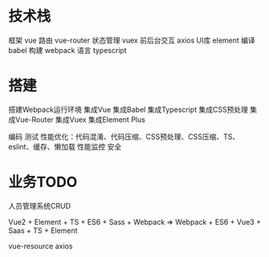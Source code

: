 # 技术栈
框架 vue
路由 vue-router
状态管理 vuex
前后台交互 axios
UI库 element
编译 babel
构建 webpack
语言 typescript

# 搭建
搭建Webpack运行环境
集成Vue
集成Babel
集成Typescript
集成CSS预处理
集成Vue-Router
集成Vuex
集成Element Plus

编码
测试
性能优化：代码混淆、代码压缩、CSS预处理、CSS压缩、TS、eslint、缓存、懒加载
性能监控
安全


# 业务TODO
人员管理系统CRUD

Vue2 + Element + TS + ES6 + Sass + Webpack
=> Webpack + ES6 + Vue3 + Saas + TS + Element

vue-resource
axios

